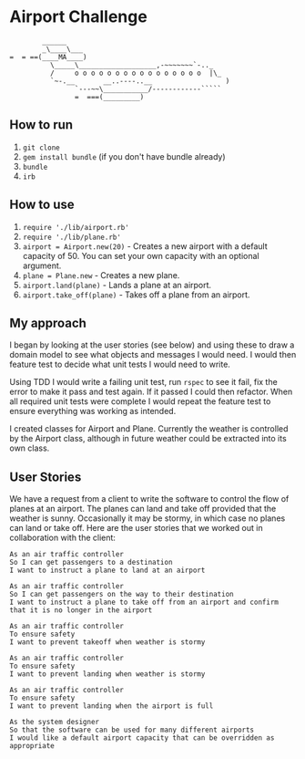 Airport Challenge
=================

```
        ______
        _\____\___
=  = ==(____MA____)
          \_____\___________________,-~~~~~~~`-.._
          /     o o o o o o o o o o o o o o o o  |\_
          `~-.__       __..----..__                  )
                `---~~\___________/------------`````
                =  ===(_________)

```

How to run
---------

1. `git clone`
2. `gem install bundle` (if you don't have bundle already)
3. `bundle`
4. `irb`

How to use
-----

1. `require './lib/airport.rb'`
2. `require './lib/plane.rb'`
3. `airport = Airport.new(20)` - Creates a new airport with a default capacity of 50. You can set your own capacity with an optional argument.
4. `plane = Plane.new` - Creates a new plane.
5. `airport.land(plane)` - Lands a plane at an airport.
6. `airport.take_off(plane)` - Takes off a plane from an airport.

My approach
-----

I began by looking at the user stories (see below) and using these to draw a domain model to see what objects and messages I would need. I would then feature test to decide what unit tests I would need to write.

Using TDD I would write a failing unit test, run `rspec` to see it fail, fix the error to make it pass and test again. If it passed I could then refactor. When all required unit tests were complete I would repeat the feature test to ensure everything was working as intended.

I created classes for Airport and Plane. Currently the weather is controlled by the Airport class, although in future weather could be extracted into its own class.

User Stories
-----

We have a request from a client to write the software to control the flow of planes at an airport. The planes can land and take off provided that the weather is sunny. Occasionally it may be stormy, in which case no planes can land or take off.  Here are the user stories that we worked out in collaboration with the client:

```
As an air traffic controller
So I can get passengers to a destination
I want to instruct a plane to land at an airport

As an air traffic controller
So I can get passengers on the way to their destination
I want to instruct a plane to take off from an airport and confirm that it is no longer in the airport

As an air traffic controller
To ensure safety
I want to prevent takeoff when weather is stormy

As an air traffic controller
To ensure safety
I want to prevent landing when weather is stormy

As an air traffic controller
To ensure safety
I want to prevent landing when the airport is full

As the system designer
So that the software can be used for many different airports
I would like a default airport capacity that can be overridden as appropriate
```
